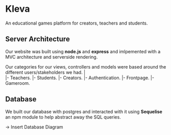 # Kleva
An educational games platform for creators, teachers and students.

## Server Architecture
Our website was built using **node.js** and **express** and imlpemented with a MVC architecture and serverside rendering.

Our categories for our views, controllers and models were based around the different users/stakeholders we had.
|  
|- Teachers. 
|- Students. 
|- Creators. 
|- Authentication. 
|- Frontpage. 
|- Gameroom. 



## Database
We built our database with postgres and interacted with it using **Sequelise** an npm module to help abstract away the SQL queries.

-> Insert Database Diagram
